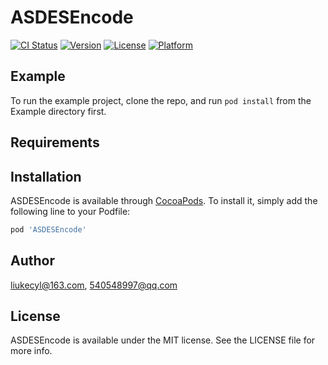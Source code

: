 # ASDESEncode

[![CI Status](https://img.shields.io/travis/liukecyl@163.com/ASDESEncode.svg?style=flat)](https://travis-ci.org/liukecyl@163.com/ASDESEncode)
[![Version](https://img.shields.io/cocoapods/v/ASDESEncode.svg?style=flat)](https://cocoapods.org/pods/ASDESEncode)
[![License](https://img.shields.io/cocoapods/l/ASDESEncode.svg?style=flat)](https://cocoapods.org/pods/ASDESEncode)
[![Platform](https://img.shields.io/cocoapods/p/ASDESEncode.svg?style=flat)](https://cocoapods.org/pods/ASDESEncode)

## Example

To run the example project, clone the repo, and run `pod install` from the Example directory first.

## Requirements

## Installation

ASDESEncode is available through [CocoaPods](https://cocoapods.org). To install
it, simply add the following line to your Podfile:

```ruby
pod 'ASDESEncode'
```

## Author

liukecyl@163.com, 540548997@qq.com

## License

ASDESEncode is available under the MIT license. See the LICENSE file for more info.

